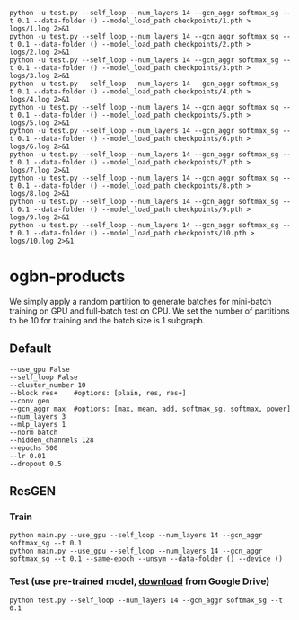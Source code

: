 	python -u test.py --self_loop --num_layers 14 --gcn_aggr softmax_sg --t 0.1 --data-folder () --model_load_path checkpoints/1.pth > logs/1.log 2>&1
	python -u test.py --self_loop --num_layers 14 --gcn_aggr softmax_sg --t 0.1 --data-folder () --model_load_path checkpoints/2.pth > logs/2.log 2>&1
	python -u test.py --self_loop --num_layers 14 --gcn_aggr softmax_sg --t 0.1 --data-folder () --model_load_path checkpoints/3.pth > logs/3.log 2>&1
	python -u test.py --self_loop --num_layers 14 --gcn_aggr softmax_sg --t 0.1 --data-folder () --model_load_path checkpoints/4.pth > logs/4.log 2>&1
	python -u test.py --self_loop --num_layers 14 --gcn_aggr softmax_sg --t 0.1 --data-folder () --model_load_path checkpoints/5.pth > logs/5.log 2>&1
	python -u test.py --self_loop --num_layers 14 --gcn_aggr softmax_sg --t 0.1 --data-folder () --model_load_path checkpoints/6.pth > logs/6.log 2>&1
	python -u test.py --self_loop --num_layers 14 --gcn_aggr softmax_sg --t 0.1 --data-folder () --model_load_path checkpoints/7.pth > logs/7.log 2>&1
	python -u test.py --self_loop --num_layers 14 --gcn_aggr softmax_sg --t 0.1 --data-folder () --model_load_path checkpoints/8.pth > logs/8.log 2>&1
	python -u test.py --self_loop --num_layers 14 --gcn_aggr softmax_sg --t 0.1 --data-folder () --model_load_path checkpoints/9.pth > logs/9.log 2>&1
	python -u test.py --self_loop --num_layers 14 --gcn_aggr softmax_sg --t 0.1 --data-folder () --model_load_path checkpoints/10.pth > logs/10.log 2>&1


    
    
# ogbn-products
We simply apply a random partition to generate batches for mini-batch training on GPU and full-batch test on CPU. We set the number of partitions to be 10 for training and the batch size is 1 subgraph.
## Default 
	--use_gpu False 
	--self_loop False
	--cluster_number 10
    --block res+ 	#options: [plain, res, res+]
    --conv gen
    --gcn_aggr max 	#options: [max, mean, add, softmax_sg, softmax, power]
    --num_layers 3
	--mlp_layers 1
    --norm batch
    --hidden_channels 128
    --epochs 500
    --lr 0.01
	--dropout 0.5
## ResGEN
### Train
	python main.py --use_gpu --self_loop --num_layers 14 --gcn_aggr softmax_sg --t 0.1
	python main.py --use_gpu --self_loop --num_layers 14 --gcn_aggr softmax_sg --t 0.1 --same-epoch --unsym --data-folder () --device ()

### Test (use pre-trained model, [download](https://drive.google.com/file/d/1OxyA2IZN-4BCfkWzUG8QBS-khxhHHnZB/view?usp=sharing) from Google Drive)
	python test.py --self_loop --num_layers 14 --gcn_aggr softmax_sg --t 0.1
